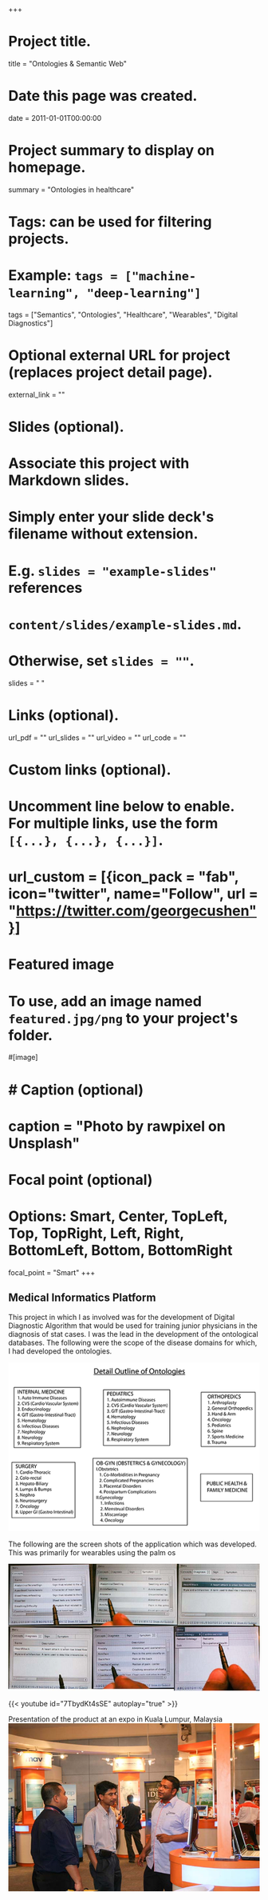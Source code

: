 +++
# Project title.
title = "Ontologies & Semantic Web"

# Date this page was created.
date = 2011-01-01T00:00:00

# Project summary to display on homepage.
summary = "Ontologies in healthcare"

# Tags: can be used for filtering projects.
# Example: `tags = ["machine-learning", "deep-learning"]`
tags = ["Semantics", "Ontologies", "Healthcare", "Wearables", "Digital Diagnostics"]

# Optional external URL for project (replaces project detail page).
external_link = ""

# Slides (optional).
#   Associate this project with Markdown slides.
#   Simply enter your slide deck's filename without extension.
#   E.g. `slides = "example-slides"` references 
#   `content/slides/example-slides.md`.
#   Otherwise, set `slides = ""`.
slides = " "

# Links (optional).
url_pdf = ""
url_slides = ""
url_video = ""
url_code = ""

# Custom links (optional).
#   Uncomment line below to enable. For multiple links, use the form `[{...}, {...}, {...}]`.
# url_custom = [{icon_pack = "fab", icon="twitter", name="Follow", url = "https://twitter.com/georgecushen"}]

# Featured image
# To use, add an image named `featured.jpg/png` to your project's folder. 
#[image]
#  # Caption (optional)
#  caption = "Photo by rawpixel on Unsplash"
  
  # Focal point (optional)
  # Options: Smart, Center, TopLeft, Top, TopRight, Left, Right, BottomLeft, Bottom, BottomRight
  focal_point = "Smart"
+++

## Medical Informatics Platform

This project in which I as involved was for the development of Digital Diagnostic Algorithm that would be used for training junior physicians in the diagnosis of stat cases. I was the lead in the development of the ontological databases. The following were the scope of the disease domains for which, I had developed the ontologies. 

![](o1.png)

The following are the screen shots of the application which was developed. This was primarily for wearables using the palm os

![](o2.jpg)

{{< youtube id="7TbydKt4sSE" autoplay="true" >}}


Presentation of the product at an expo in Kuala Lumpur, Malaysia 
![](o3.jpg)


